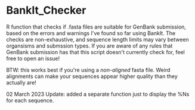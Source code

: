 # BankIt_Checker
R function that checks if .fasta files are suitable for GenBank submission, based on the errors and warnings I've found so far using BankIt. The checks are non-exhaustive, and sequence length limits may vary between organsisms and submssion types. If you are aware of any rules that GenBank submission has that this script doesn't currently check for, feel free to open an issue!

BTW: this works best if you're using a *non-aligned* fasta file. Weird alignments can make your sequences appear higher quality than they actually are!

02 March 2023 Update: added a separate function just to display the %Ns for each sequence.
